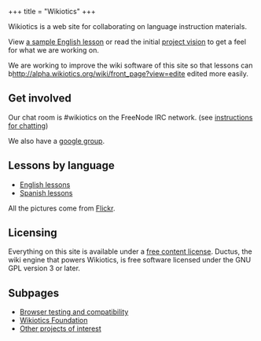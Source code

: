 +++
title = "Wikiotics"
+++

Wikiotics is a web site for collaborating on language instruction
materials.

View [a sample English lesson](/en/English_Lesson_-_Introduction) or
read the initial [project vision](/en/project_vision) to get a feel for
what we are working on.

We are working to improve the wiki software of this site so that lessons
can b<http://alpha.wikiotics.org/wiki/front_page?view=edite> edited more
easily.

## Get involved

Our chat room is \#wikiotics on the FreeNode IRC network. (see
[instructions for chatting](/en/instructions_for_chatting))

We also have a [google group](http://groups.google.com/group/wikiotics).

## Lessons by language

  - [English lessons](/en/English_lessons)
  - [Spanish lessons](/en/Spanish_lessons)

All the pictures come from
[Flickr](http://www.flickr.com/creativecommons/).

## Licensing

Everything on this site is available under a [free content
license](http://en.wikipedia.org/wiki/Free_content#Free_content_licenses).
Ductus, the wiki engine that powers Wikiotics, is free software licensed
under the GNU GPL version 3 or later.

## Subpages

  - [Browser testing and
    compatibility](/en/Browser_testing_and_compatibility)
  - [Wikiotics Foundation](/en/Wikiotics_Foundation)
  - [Other projects of interest](/en/Links)
